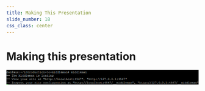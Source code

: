 ```yaml
---
title: Making This Presentation
slide_number: 18
css_class: center
---
```


# Making this presentation

![Middleman's built-in webserver](images/middleman-server.png)
